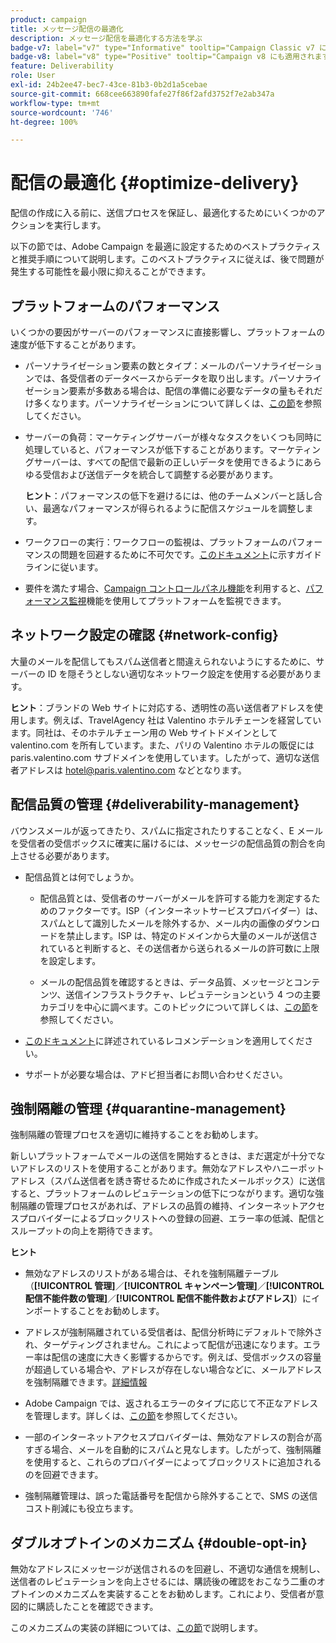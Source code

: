 ```yaml
---
product: campaign
title: メッセージ配信の最適化
description: メッセージ配信を最適化する方法を学ぶ
badge-v7: label="v7" type="Informative" tooltip="Campaign Classic v7 に適用されます"
badge-v8: label="v8" type="Positive" tooltip="Campaign v8 にも適用されます"
feature: Deliverability
role: User
exl-id: 24b2ee47-bec7-43ce-81b3-0b2d1a5cebae
source-git-commit: 668cee663890fafe27f86f2afd3752f7e2ab347a
workflow-type: tm+mt
source-wordcount: '746'
ht-degree: 100%

---
```


# 配信の最適化 {#optimize-delivery}

配信の作成に入る前に、送信プロセスを保証し、最適化するためにいくつかのアクションを実行します。

以下の節では、Adobe Campaign を最適に設定するためのベストプラクティスと推奨手順について説明します。このベストプラクティスに従えば、後で問題が発生する可能性を最小限に抑えることができます。

## プラットフォームのパフォーマンス

いくつかの要因がサーバーのパフォーマンスに直接影響し、プラットフォームの速度が低下することがあります。

* パーソナライゼーション要素の数とタイプ：メールのパーソナライゼーションでは、各受信者のデータベースからデータを取り出します。パーソナライゼーション要素が多数ある場合は、配信の準備に必要なデータの量もそれだけ多くなります。パーソナライゼーションについて詳しくは、[この節](about-personalization.md)を参照してください。

* サーバーの負荷：マーケティングサーバーが様々なタスクをいくつも同時に処理していると、パフォーマンスが低下することがあります。マーケティングサーバーは、すべての配信で最新の正しいデータを使用できるようにあらゆる受信および送信データを統合して調整する必要があります。

  **ヒント**：パフォーマンスの低下を避けるには、他のチームメンバーと話し合い、最適なパフォーマンスが得られるように配信スケジュールを調整します。

* ワークフローの実行：ワークフローの監視は、プラットフォームのパフォーマンスの問題を回避するために不可欠です。[このドキュメント](../../workflow/using/workflow-best-practices.md#execution-and-performance)に示すガイドラインに従います。

* 要件を満たす場合、[Campaign コントロールパネル機能](https://experienceleague.adobe.com/docs/control-panel/using/discover-control-panel/key-features.html?lang=ja)を利用すると、[パフォーマンス監視](https://experienceleague.adobe.com/docs/control-panel/using/performance-monitoring/about-performance-monitoring.html?lang=ja)機能を使用してプラットフォームを監視できます。

## ネットワーク設定の確認 {#network-config}

大量のメールを配信してもスパム送信者と間違えられないようにするために、サーバーの ID を隠そうとしない適切なネットワーク設定を使用する必要があります。

**ヒント**：ブランドの Web サイトに対応する、透明性の高い送信者アドレスを使用します。例えば、TravelAgency 社は Valentino ホテルチェーンを経営しています。同社は、そのホテルチェーン用の Web サイトドメインとして valentino.com を所有しています。また、パリの Valentino ホテルの販促には paris.valentino.com サブドメインを使用しています。したがって、適切な送信者アドレスは hotel@paris.valentino.com などとなります。

## 配信品質の管理 {#deliverability-management}

バウンスメールが返ってきたり、スパムに指定されたりすることなく、E メールを受信者の受信ボックスに確実に届けるには、メッセージの配信品質の割合を向上させる必要があります。

* 配信品質とは何でしょうか。

   * 配信品質とは、受信者のサーバーがメールを許可する能力を測定するためのファクターです。ISP（インターネットサービスプロバイダー）は、スパムとして識別したメールを除外するか、メール内の画像のダウンロードを禁止します。ISP は、特定のドメインから大量のメールが送信されていると判断すると、その送信者から送られるメールの許可数に上限を設定します。

   * メールの配信品質を確認するときは、データ品質、メッセージとコンテンツ、送信インフラストラクチャ、レピュテーションという 4 つの主要カテゴリを中心に調べます。このトピックについて詳しくは、[この節](about-deliverability.md)を参照してください。

* [このドキュメント](about-deliverability.md)に詳述されているレコメンデーションを適用してください。

* サポートが必要な場合は、アドビ担当者にお問い合わせください。

## 強制隔離の管理 {#quarantine-management}

強制隔離の管理プロセスを適切に維持することをお勧めします。

新しいプラットフォームでメールの送信を開始するときは、まだ選定が十分でないアドレスのリストを使用することがあります。無効なアドレスやハニーポットアドレス（スパム送信者を誘き寄せるために作成されたメールボックス）に送信すると、プラットフォームのレピュテーションの低下につながります。適切な強制隔離の管理プロセスがあれば、アドレスの品質の維持、インターネットアクセスプロバイダーによるブロックリストへの登録の回避、エラー率の低減、配信とスループットの向上を期待できます。

**ヒント**

* 無効なアドレスのリストがある場合は、それを強制隔離テーブル（**[!UICONTROL 管理]**／**[!UICONTROL キャンペーン管理]**／**[!UICONTROL 配信不能件数の管理]**／**[!UICONTROL 配信不能件数およびアドレス]**）にインポートすることをお勧めします。

* アドレスが強制隔離されている受信者は、配信分析時にデフォルトで除外され、ターゲティングされません。これによって配信が迅速になります。エラー率は配信の速度に大きく影響するからです。例えば、受信ボックスの容量が超過している場合や、アドレスが存在しない場合などに、メールアドレスを強制隔離できます。[詳細情報](#identifying-quarantined-addresses-for-a-delivery)

* Adobe Campaign では、返されるエラーのタイプに応じて不正なアドレスを管理します。詳しくは、[この節](understanding-quarantine-management.md)を参照してください。


* 一部のインターネットアクセスプロバイダーは、無効なアドレスの割合が高すぎる場合、メールを自動的にスパムと見なします。したがって、強制隔離を使用すると、これらのプロバイダーによってブロックリストに追加されるのを回避できます。

* 強制隔離管理は、誤った電話番号を配信から除外することで、SMS の送信コスト削減にも役立ちます。

## ダブルオプトインのメカニズム {#double-opt-in}

無効なアドレスにメッセージが送信されるのを回避し、不適切な通信を規制し、送信者のレピュテーションを向上させるには、購読後の確認をおこなう二重のオプトインのメカニズムを実装することをお勧めします。これにより、受信者が意図的に購読したことを確認できます。

このメカニズムの実装の詳細については、[この節](../../web/using/use-cases-web-forms.md)で説明します。
